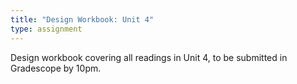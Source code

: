 ```yaml
---
title: "Design Workbook: Unit 4"
type: assignment
---
```

Design workbook covering all readings in Unit 4, to be submitted in Gradescope by 10pm.